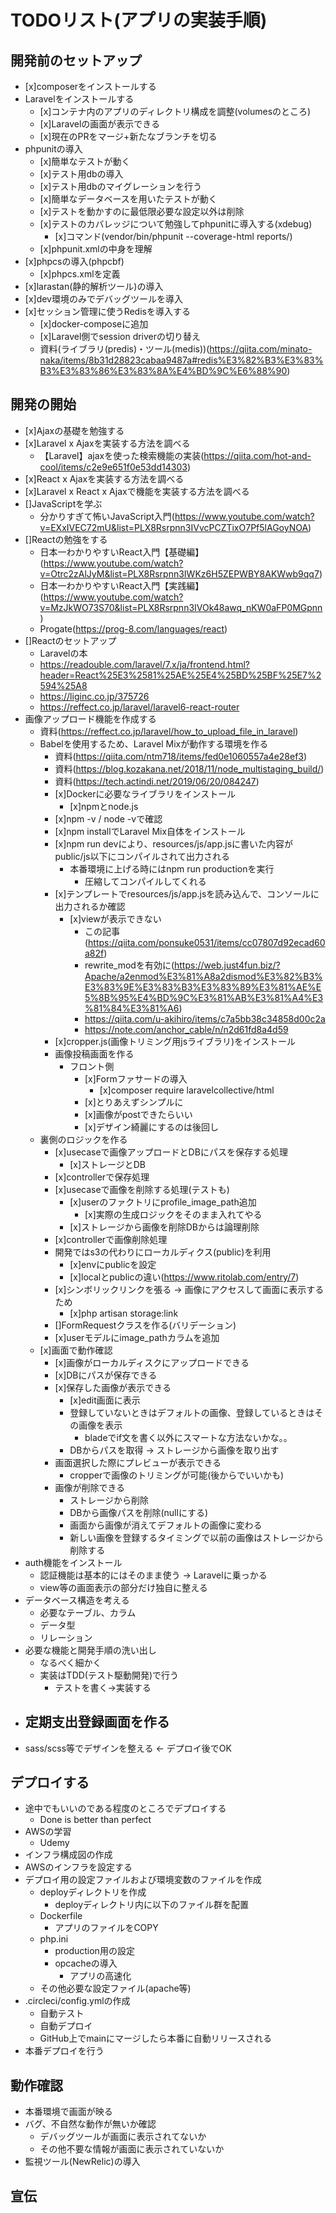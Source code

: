 # TODOリスト(アプリの実装手順)

## 開発前のセットアップ
- [x]composerをインストールする
- Laravelをインストールする
    - [x]コンテナ内のアプリのディレクトリ構成を調整(volumesのところ)
    - [x]Laravelの画面が表示できる
    - [x]現在のPRをマージ+新たなブランチを切る
- phpunitの導入
    - [x]簡単なテストが動く
    - [x]テスト用dbの導入
    - [x]テスト用dbのマイグレーションを行う
    - [x]簡単なデータベースを用いたテストが動く
    - [x]テストを動かすのに最低限必要な設定以外は削除
    - [x]テストのカバレッジについて勉強してphpunitに導入する(xdebug)
        - [x]コマンド(vendor/bin/phpunit --coverage-html reports/)
    - [x]phpunit.xmlの中身を理解
- [x]phpcsの導入(phpcbf)
    - [x]phpcs.xmlを定義
- [x]larastan(静的解析ツール)の導入
- [x]dev環境のみでデバッグツールを導入
- [x]セッション管理に使うRedisを導入する
    - [x]docker-composeに追加
    - [x]Laravel側でsession driverの切り替え
    - 資料(ライブラリ(predis)・ツール(medis))(https://qiita.com/minato-naka/items/8b31d28823cabaa9487a#redis%E3%82%B3%E3%83%B3%E3%83%86%E3%83%8A%E4%BD%9C%E6%88%90)

## 開発の開始
- [x]Ajaxの基礎を勉強する
- [x]Laravel x Ajaxを実装する方法を調べる
    - 【Laravel】ajaxを使った検索機能の実装(https://qiita.com/hot-and-cool/items/c2e9e651f0e53dd14303)
- [x]React x Ajaxを実装する方法を調べる
- [x]Laravel x React x Ajaxで機能を実装する方法を調べる
- []JavaScriptを学ぶ
    - 分かりすぎて怖いJavaScript入門(https://www.youtube.com/watch?v=EXxIVEC72mU&list=PLX8Rsrpnn3IVvcPCZTixO7Pf5lAGoyNOA)
- []Reactの勉強をする
    - 日本一わかりやすいReact入門【基礎編】(https://www.youtube.com/watch?v=Otrc2zAlJyM&list=PLX8Rsrpnn3IWKz6H5ZEPWBY8AKWwb9qq7)
    - 日本一わかりやすいReact入門【実践編】(https://www.youtube.com/watch?v=MzJkWO73S70&list=PLX8Rsrpnn3IVOk48awq_nKW0aFP0MGpnn)
    - Progate(https://prog-8.com/languages/react)
- []Reactのセットアップ
    - Laravelの本
    - https://readouble.com/laravel/7.x/ja/frontend.html?header=React%25E3%2581%25AE%25E4%25BD%25BF%25E7%2594%25A8
    - https://liginc.co.jp/375726
    - https://reffect.co.jp/laravel/laravel6-react-router
- 画像アップロード機能を作成する
    - 資料(https://reffect.co.jp/laravel/how_to_upload_file_in_laravel)
    - Babelを使用するため、Laravel Mixが動作する環境を作る
        - 資料(https://qiita.com/ntm718/items/fed0e1060557a4e28ef3)
        - 資料(https://blog.kozakana.net/2018/11/node_multistaging_build/)
        - 資料(https://tech.actindi.net/2019/06/20/084247)
        - [x]Dockerに必要なライブラリをインストール
            - [x]npmとnode.js
        - [x]npm -v / node -vで確認
        - [x]npm installでLaravel Mix自体をインストール
        - [x]npm run devにより、resources/js/app.jsに書いた内容がpublic/js以下にコンパイルされて出力される
            - 本番環境に上げる時にはnpm run productionを実行
                - 圧縮してコンパイルしてくれる
        - [x]テンプレートでresources/js/app.jsを読み込んで、コンソールに出力されるか確認
            - [x]viewが表示できない
                - この記事(https://qiita.com/ponsuke0531/items/cc07807d92ecad60a82f)
                - rewrite_modを有効に(https://web.just4fun.biz/?Apache/a2enmod%E3%81%A8a2dismod%E3%82%B3%E3%83%9E%E3%83%B3%E3%83%89%E3%81%AE%E5%8B%95%E4%BD%9C%E3%81%AB%E3%81%A4%E3%81%84%E3%81%A6)
                - https://qiita.com/u-akihiro/items/c7a5bb38c34858d00c2a
                - https://note.com/anchor_cable/n/n2d61fd8a4d59
        - [x]cropper.js(画像トリミング用jsライブラリ)をインストール
        - 画像投稿画面を作る 
            - フロント側
                - [x]Formファサードの導入
                    - [x]composer require laravelcollective/html
                - [x]とりあえずシンプルに
                - [x]画像がpostできたらいい
                - [x]デザイン綺麗にするのは後回し
    - 裏側のロジックを作る
        - [x]usecaseで画像アップロードとDBにパスを保存する処理
            - [x]ストレージとDB
        - [x]controllerで保存処理
        - [x]usecaseで画像を削除する処理(テストも)
            - [x]userのファクトリにprofile_image_path追加
                - [x]実際の生成ロジックをそのまま入れてやる
            - [x]ストレージから画像を削除DBからは論理削除
        - [x]controllerで画像削除処理
        - 開発ではs3の代わりにローカルディクス(public)を利用
            - [x]envにpublicを設定
            - [x]localとpublicの違い(https://www.ritolab.com/entry/7)
        - [x]シンボリックリンクを張る -> 画像にアクセスして画面に表示するため
            - [x]php artisan storage:link
        - []FormRequestクラスを作る(バリデーション)
        - [x]userモデルにimage_pathカラムを追加
    - [x]画面で動作確認
        - [x]画像がローカルディスクにアップロードできる
        - [x]DBにパスが保存できる
        - [x]保存した画像が表示できる 
            - [x]edit画面に表示
            - 登録していないときはデフォルトの画像、登録しているときはその画像を表示
                - bladeでif文を書く以外にスマートな方法ないかな。。
            - DBからパスを取得 -> ストレージから画像を取り出す
        - 画面選択した際にプレビューが表示できる
            - cropperで画像のトリミングが可能(後からでいいかも)
        - 画像が削除できる
            - ストレージから削除
            - DBから画像パスを削除(nullにする)
            - 画面から画像が消えてデフォルトの画像に変わる
            - 新しい画像を登録するタイミングで以前の画像はストレージから削除する
- auth機能をインストール
    - 認証機能は基本的にはそのまま使う -> Laravelに乗っかる
    - view等の画面表示の部分だけ独自に整える
- データベース構造を考える
    - 必要なテーブル、カラム
    - データ型
    - リレーション
- 必要な機能と開発手順の洗い出し
    - なるべく細かく
    - 実装はTDD(テスト駆動開発)で行う
        - テストを書く→実装する
- 定期支出登録画面を作る
    - 
- sass/scss等でデザインを整える <- デプロイ後でOK

## デプロイする
- 途中でもいいのである程度のところでデプロイする
    - Done is better than perfect
- AWSの学習
    - Udemy
- インフラ構成図の作成
- AWSのインフラを設定する
- デプロイ用の設定ファイルおよび環境変数のファイルを作成
    - deployディレクトリを作成
        - deployディレクトリ内に以下のファイル群を配置
    - Dockerfile
        - アプリのファイルをCOPY
    - php.ini
        - production用の設定
        - opcacheの導入
            - アプリの高速化
    - その他必要な設定ファイル(apache等)
- .circleci/config.ymlの作成
    - 自動テスト
    - 自動デプロイ
    - GitHub上でmainにマージしたら本番に自動リリースされる
- 本番デプロイを行う

## 動作確認
- 本番環境で画面が映る
- バグ、不自然な動作が無いか確認
    - デバッグツールが画面に表示されてないか
    - その他不要な情報が画面に表示されていないか
- 監視ツール(NewRelic)の導入

## 宣伝